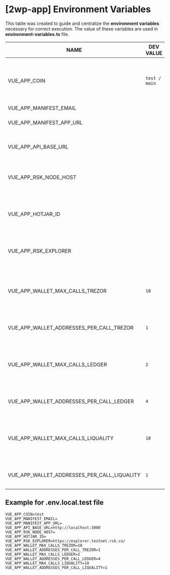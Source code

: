 # [2wp-app] Environment Variables
This table was created to guide and centralize the **environment variables** necessary for correct execution.
The value of these variables are used in **environment-variables.ts** file.

|NAME                                        |DEV VALUE    |DETAILS                                                                                                     |
|--------------------------------------------|-------------|------------------------------------------------------------------------------------------------------------|
|VUE_APP_COIN                                |`test / main`|The network that will be used for the bitcoin library. Accepted values are `test` or `main`                                                          |
|VUE_APP_MANIFEST_EMAIL                      |             |                                                                                                            |
|VUE_APP_MANIFEST_APP_URL                    |             |Trezor connect Manifest is described [here](https://github.com/trezor/connect/blob/develop/docs/index.md)   |
|VUE_APP_API_BASE_URL                        |             |URL of the API (2wp-api) which is the BackEnd                                                               |
|VUE_APP_RSK_NODE_HOST                       |             |RSK node URL to obtain Blockchain data about PEGOUT/PEGIN                                                   | 
|VUE_APP_HOTJAR_ID                           |             |A Hotjar ID is uniquely generated identification, and is described [here](https://help.hotjar.com/hc/en-us/articles/360033640653-Identify-API-Reference)|
|VUE_APP_RSK_EXPLORER                        |             |RSK EXPLORER URL used to verify the transaction status                                                      |
|VUE_APP_WALLET_MAX_CALLS_TREZOR             | `10`          |Maximum number of calls on Trezor hardware wallet to obtain address information                             |
|VUE_APP_WALLET_ADDRESSES_PER_CALL_TREZOR    | `1`          |Number of addresses obtained per call                                                                       |
|VUE_APP_WALLET_MAX_CALLS_LEDGER             | `2`           |Maximum number of calls on Ledger hardware wallet to obtain address information                             |
|VUE_APP_WALLET_ADDRESSES_PER_CALL_LEDGER    | `4`           |Number of addresses obtained per call on Ledger                                                             |
|VUE_APP_WALLET_MAX_CALLS_LIQUALITY          | `10`          |Maximum number of calls on Liquality software wallet to obtain address information                          |
|VUE_APP_WALLET_ADDRESSES_PER_CALL_LIQUALITY | `1`           |ANumber of addresses obtained per call on Liquality                                                         |


## Example for .env.local.test file

```dotenv
VUE_APP_COIN=test
VUE_APP_MANIFEST_EMAIL=
VUE_APP_MANIFEST_APP_URL=
VUE_APP_API_BASE_URL=http://localhost:3000
VUE_APP_RSK_NODE_HOST=
VUE_APP_HOTJAR_ID=
VUE_APP_RSK_EXPLORER=https://explorer.testnet.rsk.co/
VUE_APP_WALLET_MAX_CALLS_TREZOR=10
VUE_APP_WALLET_ADDRESSES_PER_CALL_TREZOR=1
VUE_APP_WALLET_MAX_CALLS_LEDGER=2
VUE_APP_WALLET_ADDRESSES_PER_CALL_LEDGER=4
VUE_APP_WALLET_MAX_CALLS_LIQUALITY=10
VUE_APP_WALLET_ADDRESSES_PER_CALL_LIQUALITY=1

```